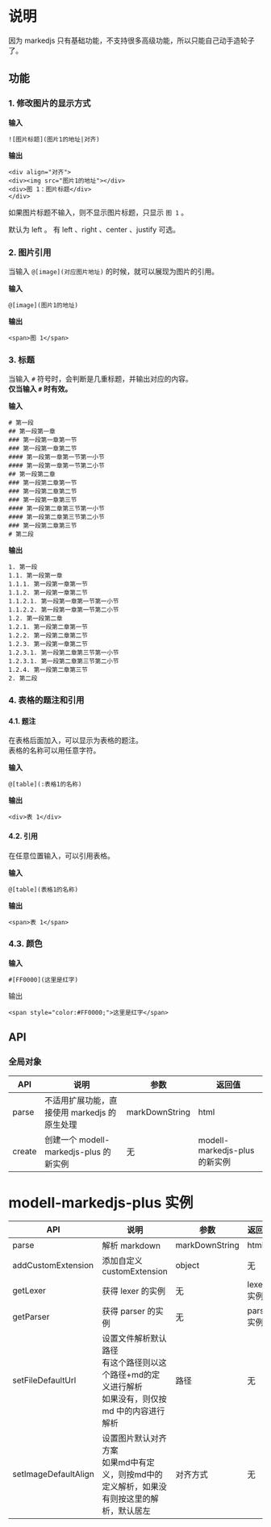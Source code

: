 # 说明

因为 markedjs 只有基础功能，不支持很多高级功能，所以只能自己动手造轮子了。

## 功能

### 1. 修改图片的显示方式

**输入**

```
![图片标题](图片1的地址|对齐)
```

**输出**

```
<div align="对齐">
<div><img src="图片1的地址"></div>
<div>图 1：图片标题</div>
</div>
```

如果图片标题不输入，则不显示图片标题，只显示 `图 1` 。


默认为 left 。
有 left 、right 、center 、justify 可选。

### 2. 图片引用

当输入 `@[image](对应图片地址)` 的时候，就可以展现为图片的引用。

**输入**

```
@[image](图片1的地址)
```

**输出**

```
<span>图 1</span>
```

### 3. 标题

当输入 `#` 符号时，会判断是几重标题，并输出对应的内容。  
**仅当输入 `#` 时有效。**

**输入**

```
# 第一段
## 第一段第一章
### 第一段第一章第一节
### 第一段第一章第二节
#### 第一段第一章第一节第一小节
#### 第一段第一章第一节第二小节
## 第一段第二章
### 第一段第二章第一节
### 第一段第二章第二节
### 第一段第一章第三节
#### 第一段第二章第三节第一小节
#### 第一段第二章第三节第二小节
### 第一段第二章第三节
# 第二段
```

**输出**

```
1. 第一段
1.1. 第一段第一章
1.1.1. 第一段第一章第一节
1.1.2. 第一段第一章第二节
1.1.2.1. 第一段第一章第一节第一小节
1.1.2.2. 第一段第一章第一节第二小节
1.2. 第一段第二章
1.2.1. 第一段第二章第一节
1.2.2. 第一段第二章第二节
1.2.3. 第一段第一章第二节
1.2.3.1. 第一段第二章第三节第一小节
1.2.3.1. 第一段第二章第三节第二小节
1.2.4. 第一段第二章第三节
2. 第二段
```

### 4. 表格的题注和引用

#### 4.1. 题注

在表格后面加入，可以显示为表格的题注。  
表格的名称可以用任意字符。

**输入**

```
@[table](:表格1的名称)
```

**输出**

```
<div>表 1</div>
```

#### 4.2. 引用

在任意位置输入，可以引用表格。

**输入**

```
@[table](表格1的名称)
```

**输出**

```
<span>表 1</span>
```

### 4.3. 颜色

**输入**

```
#[FF0000](这里是红字)
```

输出

```
<span style="color:#FF0000;">这里是红字</span>
```

## API

### 全局对象

| API | 说明 | 参数 | 返回值 |
| --- | --- | --- | --- |
| parse | 不适用扩展功能，直接使用 markedjs 的原生处理 | markDownString | html |
| create | 创建一个 modell-markedjs-plus 的新实例 | 无 | modell-markedjs-plus 的新实例 |

# modell-markedjs-plus 实例

| API | 说明 | 参数 | 返回值 |
| --- | --- | --- | --- |
| parse | 解析 markdown | markDownString | html |
| addCustomExtension | 添加自定义 customExtension | object | 无 |
| getLexer | 获得 lexer 的实例 | 无 | lexer 实例 |
| getParser | 获得 parser 的实例 | 无 | parser 实例 |
| setFileDefaultUrl | 设置文件解析默认路径<br />有这个路径则以这个路径+md的定义进行解析<br />如果没有，则仅按 md 中的内容进行解析 | 路径 | 无 |
| setImageDefaultAlign | 设置图片默认对齐方案<br />如果md中有定义，则按md中的定义解析，如果没有则按这里的解析，默认居左 | 对齐方式 | 无 |